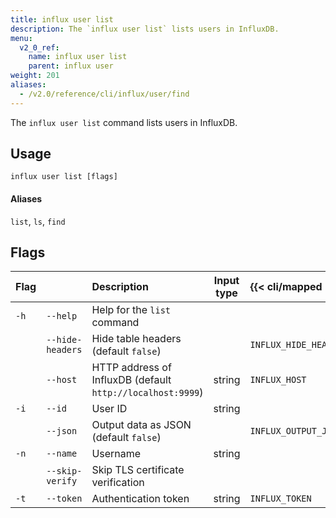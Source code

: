 ```yaml
---
title: influx user list
description: The `influx user list` lists users in InfluxDB.
menu:
  v2_0_ref:
    name: influx user list
    parent: influx user
weight: 201
aliases:
  - /v2.0/reference/cli/influx/user/find
---
```


The `influx user list` command lists users in InfluxDB.

## Usage
```
influx user list [flags]
```

#### Aliases
`list`, `ls`, `find`

## Flags
| Flag |                  | Description                                                | Input type  | {{< cli/mapped >}}    |
|:---- |:---              |:-----------                                                |:----------: |:------------------    |
| `-h` | `--help`         | Help for the `list` command                                |             |                       |
|      | `--hide-headers` | Hide table headers (default `false`)                       |             | `INFLUX_HIDE_HEADERS` |
|      | `--host`         | HTTP address of InfluxDB (default `http://localhost:9999`) | string      | `INFLUX_HOST`         |
| `-i` | `--id`           | User ID                                                    | string      |                       |
|      | `--json`         | Output data as JSON (default `false`)                      |             | `INFLUX_OUTPUT_JSON`  |
| `-n` | `--name`         | Username                                                   | string      |                       |
|      | `--skip-verify`  | Skip TLS certificate verification                          |             |                       |
| `-t` | `--token`        | Authentication token                                       | string      | `INFLUX_TOKEN`        |
